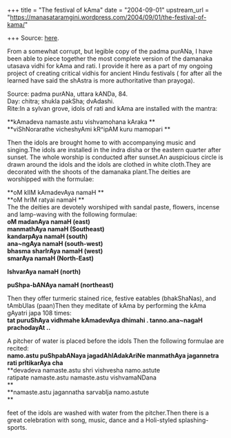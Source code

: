 +++
title = "The festival of kAma"
date = "2004-09-01"
upstream_url = "https://manasataramgini.wordpress.com/2004/09/01/the-festival-of-kama/"

+++
Source: [here](https://manasataramgini.wordpress.com/2004/09/01/the-festival-of-kama/).

From a somewhat corrupt, but legible copy of the padma purANa, I have been able to piece together the most complete version of the damanaka utasava vidhi for kAma and rati. I provide it here as a part of my ongoing project of creating critical vidhis for ancient Hindu festivals
( for after all the learned have said the shAstra is more authoritative
than prayoga).

Source: padma purANa, uttara kANDa, 84.  
Day: chitra; shukla pakSha; dvAdashi.  
Rite:In a sylvan grove, idols of rati and kAma are installed with the mantra:

**kAmadeva namaste.astu vishvamohana kAraka **  
**viShNorarathe vicheshyAmi kR^ipAM kuru mamopari **

Then the idols are brought home to with accompanying music and singing.The idols are installed in the indra disha or the eastern quarter after sunset. The whole worship is conducted after sunset.An auspicious circle is drawn around the idols and the idols are clothed in white cloth.They are decorated with the shoots of the damanaka plant.The deities are worshipped with the formulae:

**oM klIM kAmadevAya namaH **  
**oM hrIM ratyai namaH **  
The the deities are devotely worshiped with sandal paste, flowers, incense and lamp-waving with the following formulae:  
**oM madanAya namaH (east)**  
**manmathAya namaH (Southeast)**  
**kandarpAya namaH (south)**  
**ana\~ngAya namaH (south-west)**  
**bhasma sharIrAya namaH (west)**  
**smarAya namaH (North-East)**

**IshvarAya namaH (north)**

**puShpa-bANAya namaH (northeast)**

Then they offer turmeric stained rice, festive eatables (bhakShaNas), and tAmbUlas (paan)Then they meditate of kAma by performing the kAma gAyatri japa 108 times:  
**tat puruShAya vidhmahe kAmadevAya dhimahi . tanno.ana\~nagaH
prachodayAt ..**

A pitcher of water is placed before the idols Then the following formulae are recited:  
**namo.astu puShpabANaya jagadAhlAdakAriNe manmathAya jagannetra rati
prItikarAya cha**  
**devadeva namaste.astu shri vishvesha namo.astute  
ratipate namaste.astu namaste.astu vishvamaNDana  
**  
**namaste.astu jagannatha sarvabIja namo.astute  
**

feet of the idols are washed with water from the pitcher.Then there is a great celebration with song, music, dance and a Holi-styled splashing-sports.

